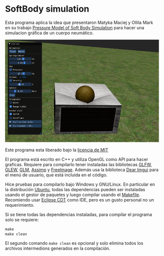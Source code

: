 # SoftBody simulation

Esta programa aplica la idea que presentaron Matyka Maciej y Ollila Mark en su trabajo [Pressure Model of Soft Body Simulation](https://arxiv.org/abs/physics/0407003) para hacer una simulacion gráfica de un cuerpo neumático.

![Ejemplo](Screenshoots/sample.png)

Este programa esta liberado bajo la [licencia de MIT](https://opensource.org/licenses/MIT)

El programa está escrito en C++ y utiliza OpenGL como API para hacer graficas. Requiere para compilarlo tener instaladas las bibliotecas [GLFW](https://www.glfw.org/), [GLEW](http://glew.sourceforge.net/), [GLM](https://github.com/g-truc/glm), [Assimp](https://assimp.org/) y [FreeImage](https://freeimage.sourceforge.io). Además usa la biblioteca [Dear Imgui](https://github.com/ocornut/imgui) para el menú de usuario, que está incluida en el código.

Hice pruebas para compilarlo bajo Windows y GNU/Linux. En particular en la distribución [Ubuntu](https://ubuntu.com/), todas las dependencias pueden ser instaladas usando el gestor de paquetes y luego compilar usando el [Makefile](/Makefile). Recomiendo usar [Eclipse CDT](https://www.eclipse.org/cdt/) como IDE, pero es un gusto personal no un requerimiento.

Si se tiene todas las dependencias instaladas, para compilar el programa solo se requiere:
```
make
make clean
```
El segundo comando `make clean` es opcional y solo elimina todos los archivos intermedions generados en la compilación.

